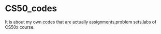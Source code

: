 # CS50_codes
It is about my own codes that are actually assignments,problem sets,labs of CS50x course.
